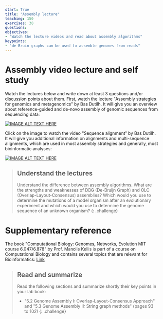 ```yaml
---
start: True
title: "Assembly lecture"
teaching: 150
exercises: 30
questions:
objectives:
- "Watch the lecture videos and read about assembly algorithms"
keypoints:
- "de-Bruin graphs can be used to assemble genomes from reads"
---
```


# Assembly video lecture and self study

Watch the lectures below and write down at least 3 questions and/or discussion points about them. First, watch 
the lecture "Assembly strategies for genomics and metagenomics" by Bas Dutilh. It will give you an overview about
reference-guided and de-novo assembly of genomic sequences from sequencing data:
  
[![IMAGE ALT TEXT HERE](https://img.youtube.com/vi/mHmMbPxKmn0/0.jpg)](https://www.youtube.com/watch?v=mHmMbPxKmn0)  

Click on the image to watch the video "Sequence alignment" by Bas Dutilh. It will give you additional information
on alignments and multi-sequence alignments, which are used in most assembly strategies and generally, most 
bioinformatic analyses:
  
[![IMAGE ALT TEXT HERE](https://img.youtube.com/vi/MgdfZTA-J3o/0.jpg)](https://www.youtube.com/watch?v=MgdfZTA-J3o)


> ## Understand the lectures
> Understand the difference between assembly algorithms. What are the strengths and weaknesses of
> DBG (De-Bruijn Graph) and OLC (Overlap-Layout-Consensus) assemblies? Which would you use to determine the
> mutations of a model organism after an evolutionary experiment and which would you use to determine the
> genome sequence of an unknown organism?
{: .challenge}

# Supplementary reference 

The book "Computational Biology: Genomes, Networks, Evolution MIT course 6.047/6.878" by Prof. Manolis Kellis 
is part of a course on Computational Biology and contains several topics that are relevant for Bioinformatics: 
[Link](https://ocw.mit.edu/ans7870/6/6.047/f15/MIT6_047F15_Compiled.pdf)

> ## Read and summarize
> Read the following sections and summarize shortly their key points in your lab book:
> - "5.2 Genome Assembly I: Overlap-Layout-Consensus Approach" and "5.3 Genome Assembly II: String graph methods" (pages 93 to 102)
{: .challenge}


